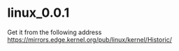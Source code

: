 # linux_0.0.1
Get it from the following address https://mirrors.edge.kernel.org/pub/linux/kernel/Historic/
